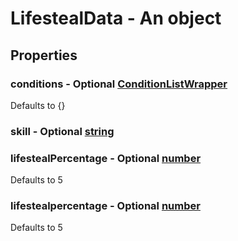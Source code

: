 

# LifestealData - An object



## Properties



### conditions - Optional [ConditionListWrapper](ConditionListWrapper)



Defaults to {}



### skill - Optional [string](string)



### lifestealPercentage - Optional [number](number)



Defaults to 5



### lifestealpercentage - Optional [number](number)



Defaults to 5

